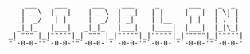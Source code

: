 <pre>
        ___    ___      ___    ___     _       ___    _  _     ___   
       | _ \  |_ _|    | _ \  | __|   | |     |_ _|  | \| |   | __|  
       |  _/   | |     |  _/  | _|    | |__    | |   | .` |   | _|   
      _|_|_   |___|   _|_|_   |___|   |____|  |___|  |_|\_|   |___|  
    _| """ |_|"""""|_| """ |_|"""""|_|"""""|_|"""""|_|"""""|_|"""""| 
    "`-0-0-'"`-0-0-'"`-0-0-'"`-0-0-'"`-0-0-'"`-0-0-'"`-0-0-'"`-0-0-' 
</pre>